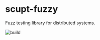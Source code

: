 # scupt-fuzzy

Fuzz testing library for distributed systems.

![build](https://github.com/scuptio/scupt-fuzzy/actions/workflows/build.yaml/badge.svg)
